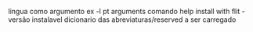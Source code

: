 lingua como argumento ex -l pt 
arguments
comando help
install with flit - versão instalavel
dicionario das abreviaturas/reserved a ser carregado
